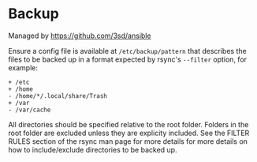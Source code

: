 # Backup

Managed by https://github.com/3sd/ansible

Ensure a config file is available at `/etc/backup/pattern` that describes the files to be backed up in a format expected by rsync's `--filter` option, for example:

```
+ /etc
+ /home
- /home/*/.local/share/Trash
+ /var
- /var/cache
```

All directories should be specified relative to the root folder. Folders in the root folder are excluded unless they are explicity included. See the FILTER RULES section of the rsync man page for more details for more details on how to include/exclude directories to be backed up.
